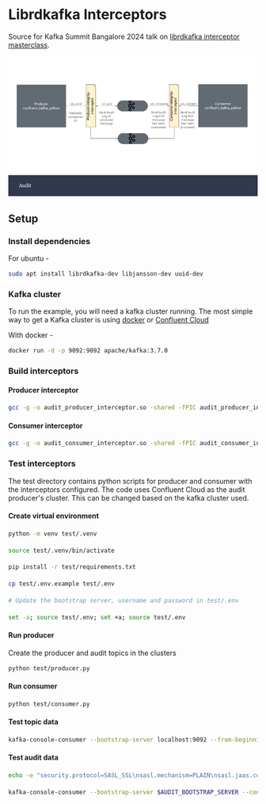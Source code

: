 # Librdkafka Interceptors

Source for Kafka Summit Bangalore 2024 talk on [librdkafka interceptor masterclass](https://www.confluent.io/events/kafka-summit-bangalore-2024/interceptor-masterclass-for-librdkafka-clients/).

![audit-use-case](assets/images/LibrdKafka%20Interceptors%20Example.png)

## Setup

### Install dependencies

For ubuntu -

```bash
sudo apt install librdkafka-dev libjansson-dev uuid-dev
```

### Kafka cluster

To run the example, you will need a kafka cluster running. The most simple way to get a Kafka cluster is using [docker](https://kafka.apache.org/quickstart) or [Confluent Cloud](https://confluent.cloud/)

With docker - 

```bash
docker run -d -p 9092:9092 apache/kafka:3.7.0
```

### Build interceptors

#### Producer interceptor

```bash
gcc -g -o audit_producer_interceptor.so -shared -fPIC audit_producer_interceptor.c -lrdkafka -ljansson -luuid
```

#### Consumer interceptor

```bash
gcc -g -o audit_consumer_interceptor.so -shared -fPIC audit_consumer_interceptor.c -lrdkafka -ljansson
```

### Test interceptors

The test directory contains python scripts for producer and consumer with the interceptors configured. The code uses Confluent Cloud as the audit producer's cluster. This can be changed based on the kafka cluster used.

#### Create virtual environment

```bash
python -m venv test/.venv

source test/.venv/bin/activate

pip install -r test/requirements.txt

cp test/.env.example test/.env

# Update the bootstrap server, username and password in test/.env

set -a; source test/.env; set +a; source test/.env
```

#### Run producer

Create the producer and audit topics in the clusters

```bash
python test/producer.py
```

#### Run consumer

```bash
python test/consumer.py
```

#### Test topic data

```bash
kafka-console-consumer --bootstrap-server localhost:9092 --from-beginning --property print.headers=true --topic test_topic
```

#### Test audit data

```bash
echo -e "security.protocol=SASL_SSL\nsasl.mechanism=PLAIN\nsasl.jaas.config=org.apache.kafka.common.security.plain.PlainLoginModule required username=\"$AUDIT_SASL_USERNAME\" password=\"$AUDIT_SASL_PASSWORD\";" > client.properties

kafka-console-consumer --bootstrap-server $AUDIT_BOOTSTRAP_SERVER --consumer.config client.properties --from-beginning --property print.key=true --topic audit_topic
```